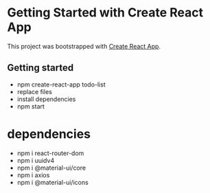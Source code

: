 # Getting Started with Create React App

This project was bootstrapped with [Create React App](https://github.com/facebook/create-react-app).

## Getting started
- npm create-react-app todo-list
- replace files
- install dependencies
- npm start

# dependencies
- npm i react-router-dom
- npm i uuidv4
- npm i @material-ui/core
- npm i axios
- npm i @material-ui/icons